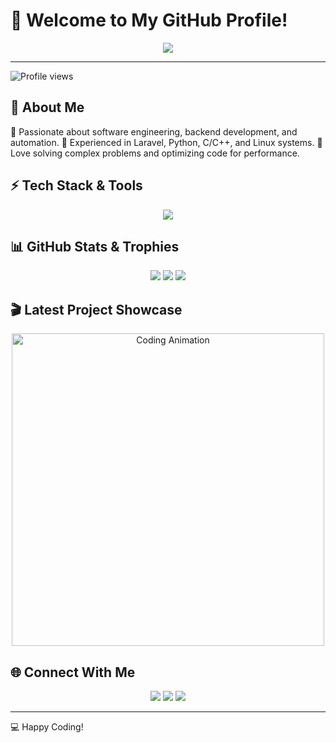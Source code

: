 # 👋 Welcome to My GitHub Profile!

<p align="center">
  <img src="https://readme-typing-svg.herokuapp.com?font=Fira+Code&size=22&pause=1000&color=FF5733&center=true&vCenter=true&width=600&lines=Software+Engineer+%7C+Backend+Developer;Laravel+%7C+Python+%7C+C%2B%2B+%7C+Linux;Building+Scalable+%26+Efficient+Systems;Always+Learning+%26+Improving!" />
</p>

---

![Profile views](https://komarev.com/ghpvc/?username=Youssef-Mekkkawy&color=blue)

## 🚀 About Me
🔹 Passionate about software engineering, backend development, and automation.
🔹 Experienced in Laravel, Python, C/C++, and Linux systems.
🔹 Love solving complex problems and optimizing code for performance.

## ⚡ Tech Stack & Tools
<p align="center">
  <img src="https://skillicons.dev/icons?i=laravel,php,python,cpp,linux,bash,git,docker&theme=light" />
</p>

## 📊 GitHub Stats & Trophies
<p align="center">
  <img src="https://github-readme-stats.vercel.app/api?username=Youssef-Mekkkawy&show_icons=true&theme=dracula" />
  <img src="https://github-readme-streak-stats.herokuapp.com/?user=Youssef-Mekkkawy&theme=dracula" />
  <img src="https://github-profile-trophy.vercel.app/?username=Youssef-Mekkkawy&theme=dracula" />
</p>

## 🎬 Latest Project Showcase
<p align="center">
  <img src="https://your-gif-url.com/coding.gif" width="500" alt="Coding Animation">
</p>

## 🌐 Connect With Me
<p align="center">
  <a href="mailto:your-email@example.com"><img src="https://img.shields.io/badge/Email-Mail%20Me-red?style=flat&logo=gmail" /></a>
  <a href="https://linkedin.com/in/your-profile"><img src="https://img.shields.io/badge/LinkedIn-Connect-blue?style=flat&logo=linkedin" /></a>
  <a href="https://twitter.com/your-profile"><img src="https://img.shields.io/badge/Twitter-Follow-blue?style=flat&logo=twitter" /></a>
</p>

---
💻 Happy Coding!
